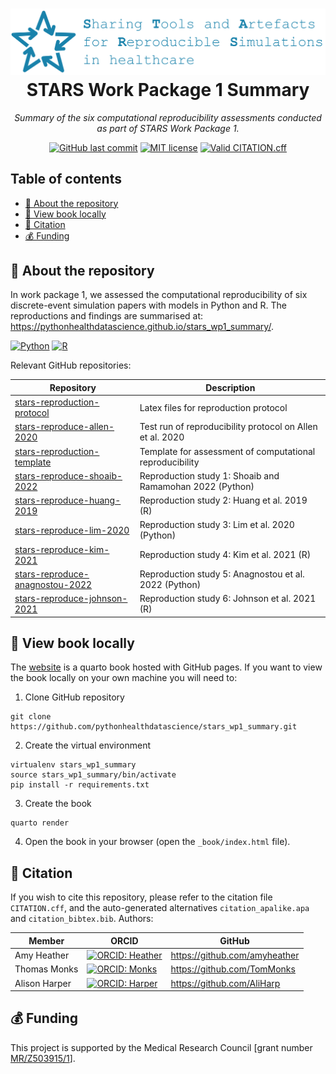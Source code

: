 <h1 align="center">
  <a href="http://www.amitmerchant.com/electron-markdownify"><img src="https://raw.githubusercontent.com/pythonhealthdatascience/stars_wp1_summary/main/images/stars_banner.png" alt="Markdownify"></a>
  <br>
  STARS Work Package 1 Summary
  <br>
</h1>

<p align="center">
  <i align="center">Summary of the six computational reproducibility assessments conducted as part of STARS Work Package 1.</i>
</p>

<p align="center">
    <!--<a href="#"><img src="https://img.shields.io/github/v/release/pythonhealthdatascience/stars_wp1_summary" alt="GitHub release" /></a>
    <a href="#"><img src="https://img.shields.io/github/release-date/pythonhealthdatascience/stars_wp1_summary" alt="GitHub release date" /></a>-->
    <a href="#"><img src="https://img.shields.io/github/last-commit/pythonhealthdatascience/stars_wp1_summary" alt="GitHub last commit" /></a>
    <a target="_blank" href="https://github.com/pythonhealthdatascience/stars_wp1_summary/blob/main/LICENSE"><img src="https://img.shields.io/badge/license-CC--BY--4.0-blue.svg" alt="MIT license"/></a>
    <a href="#"><img src="https://github.com/pythonhealthdatascience/stars_wp1_summary/actions/workflows/cff_validation.yaml/badge.svg" alt="Valid CITATION.cff" /></a>
</p>

## Table of contents

* [👋 About the repository](#-about-the-repository)
* [📖 View book locally](#-view-book-locally)
* [📝 Citation](#-citation)
* [💰 Funding](#-funding)

## 👋 About the repository

In work package 1, we assessed the computational reproducibility of six discrete-event simulation papers with models in Python and R. The reproductions and findings are summarised at: <https://pythonhealthdatascience.github.io/stars_wp1_summary/>.

[![Python](https://img.shields.io/badge/-python-black?style=for-the-badge&logoColor=white&logo=python&color=3776AB)](https://www.python.org/)
[![R](https://img.shields.io/badge/-r-black?style=for-the-badge&logoColor=white&logo=r&color=276DC3)](https://www.r-project.org/)

Relevant GitHub repositories:

| Repository | Description |
| --- | --- |
| [stars-reproduction-protocol](https://github.com/pythonhealthdatascience/stars_reproduction_protocol) | Latex files for reproduction protocol |
| [stars-reproduce-allen-2020](https://github.com/pythonhealthdatascience/stars-reproduce-allen-2020) |Test run of reproducibility protocol on Allen et al. 2020 |
| [stars-reproduction-template](https://github.com/pythonhealthdatascience/stars_reproduction_template) | Template for assessment of computational reproducibility |
| [stars-reproduce-shoaib-2022](https://github.com/pythonhealthdatascience/stars-reproduce-shoaib-2022) | Reproduction study 1: Shoaib and Ramamohan 2022 (Python) |
| [stars-reproduce-huang-2019](https://github.com/pythonhealthdatascience/stars-reproduce-huang-2019) | Reproduction study 2: Huang et al. 2019 (R) |
| [stars-reproduce-lim-2020](https://github.com/pythonhealthdatascience/stars-reproduce-lim-2020) | Reproduction study 3: Lim et al. 2020 (Python) |
| [stars-reproduce-kim-2021](https://github.com/pythonhealthdatascience/stars-reproduce-kim-2021) | Reproduction study 4: Kim et al. 2021 (R) |
| [stars-reproduce-anagnostou-2022](https://github.com/pythonhealthdatascience/stars-reproduce-anagnostou-2022) | Reproduction study 5: Anagnostou et al. 2022 (Python) |
| [stars-reproduce-johnson-2021](https://github.com/pythonhealthdatascience/stars-reproduce-johnson-2021) | Reproduction study 6: Johnson et al. 2021 (R) |

## 📖 View book locally

The [website](https://pythonhealthdatascience.github.io/stars_wp1_summary/) is a quarto book hosted with GitHub pages. If you want to view the book locally on your own machine you will need to:

1. Clone GitHub repository

```
git clone https://github.com/pythonhealthdatascience/stars_wp1_summary.git
```

2. Create the virtual environment

```
virtualenv stars_wp1_summary
source stars_wp1_summary/bin/activate
pip install -r requirements.txt
```

3. Create the book

```
quarto render
```

4. Open the book in your browser (open the `_book/index.html` file).

## 📝 Citation

If you wish to cite this repository, please refer to the citation file `CITATION.cff`, and the auto-generated alternatives `citation_apalike.apa` and `citation_bibtex.bib`. Authors:

| Member | ORCID | GitHub |
| --- | --- | --- |
| Amy Heather | [![ORCID: Heather](https://img.shields.io/badge/ORCID-0000--0002--6596--3479-brightgreen)](https://orcid.org/0000-0002-6596-3479) | https://github.com/amyheather |
| Thomas Monks | [![ORCID: Monks](https://img.shields.io/badge/ORCID-0000--0003--2631--4481-brightgreen)](https://orcid.org/0000-0003-2631-4481) | https://github.com/TomMonks |
| Alison Harper | [![ORCID: Harper](https://img.shields.io/badge/ORCID-0000--0001--5274--5037-brightgreen)](https://orcid.org/0000-0001-5274-5037) | https://github.com/AliHarp |

## 💰 Funding

This project is supported by the Medical Research Council [grant number [MR/Z503915/1](https://gtr.ukri.org/projects?ref=MR%2FZ503915%2F1)].